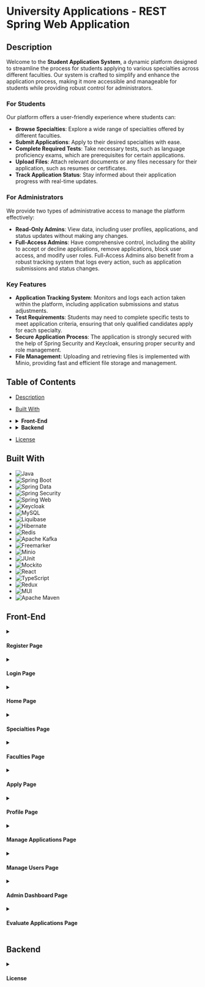 # University Applications - REST Spring Web Application

## Description

Welcome to the **Student Application System**, a dynamic platform designed to streamline the process for students applying to various specialties across different faculties. Our system is crafted to simplify and enhance the application process, making it more accessible and manageable for students while providing robust control for administrators.

### For Students

Our platform offers a user-friendly experience where students can:

- **Browse Specialties**: Explore a wide range of specialties offered by different faculties.
- **Submit Applications**: Apply to their desired specialties with ease.
- **Complete Required Tests**: Take necessary tests, such as language proficiency exams, which are prerequisites for certain applications.
- **Upload Files**: Attach relevant documents or any files necessary for their application, such as resumes or certificates.
- **Track Application Status**: Stay informed about their application progress with real-time updates.

### For Administrators

We provide two types of administrative access to manage the platform effectively:

- **Read-Only Admins**: View data, including user profiles, applications, and status updates without making any changes.
- **Full-Access Admins**: Have comprehensive control, including the ability to accept or decline applications, remove applications, block user access, and modify user roles. Full-Access Admins also benefit from a robust tracking system that logs every action, such as application submissions and status changes.

### Key Features

- **Application Tracking System**: Monitors and logs each action taken within the platform, including application submissions and status adjustments.
- **Test Requirements**: Students may need to complete specific tests to meet application criteria, ensuring that only qualified candidates apply for each specialty.
- **Secure Application Process**: The application is strongly secured with the help of Spring Security and Keycloak, ensuring proper security and role management.
- **File Management**: Uploading and retrieving files is implemented with Minio, providing fast and efficient file storage and management.

## Table of Contents

- [Description](#description)
- [Built With](#built-with)
- <details>
  <summary><b>Front-End</b></summary>

  - [<a href="#register-page">Register Page</a>](#register-page)
  - [<a href="#login-page">Login Page</a>](#login-page)
  - [Home Page](#home-page)
  - [Specialties Page](#specialties-page)
  - [Faculties Page](#faculties-page)
  - [Apply Page](#apply-page)
  - [Profile Page](#profile-page)
  - [Manage Applications Page](#manage-applications-page)
  - [Manage Users Page](#manage-users-page)
  - [Admin Dashboard Page](#admin-dashboard-page)
  - [Evaluate Applications Page](#evaluate-applications-page)
- </details>
  <details>
  <summary><b>Backend</b></summary>
</details>

- [License](#license)


## Built With

<ul dir="auto">
  <li><img src="https://img.shields.io/badge/Java-ED4236?style=for-the-badge&logo=java&logoColor=white" alt="Java"></li>
  <li><img src="https://img.shields.io/badge/Spring%20Boot-%236BB13D?style=for-the-badge&logo=springboot&logoColor=white" alt="Spring Boot"></li>
  <li><img src="https://img.shields.io/badge/Spring%20Data-%236BB13D?style=for-the-badge&logo=spring&logoColor=white" alt="Spring Data"></li>
  <li><img src="https://img.shields.io/badge/Spring%20Security-%236BB13D?style=for-the-badge&logo=springsecurity&logoColor=white" alt="Spring Security"></li>
  <li><img src="https://img.shields.io/badge/Spring%20Web-%236BB13D?style=for-the-badge&logo=spring&logoColor=white" alt="Spring Web"></li>
  <li><img src="https://img.shields.io/badge/Keycloak-%233B3F6C?style=for-the-badge&logo=keycloak&logoColor=white" alt="Keycloak"></li>
  <li><img src="https://img.shields.io/badge/MySQL-005C84?style=for-the-badge&logo=mysql&logoColor=white" alt="MySQL"></li>
  <li><img src="https://img.shields.io/badge/Liquibase-0D4F8C?style=for-the-badge&logo=liquibase&logoColor=white" alt="Liquibase"></li>
  <li><img src="https://img.shields.io/badge/Hibernate-59666C?style=for-the-badge&logo=hibernate&logoColor=white" alt="Hibernate"></li>
  <li><img src="https://img.shields.io/badge/Redis-%23D82C20?style=for-the-badge&logo=redis&logoColor=white" alt="Redis"></li>
  <li><img src="https://img.shields.io/badge/Apache%20Kafka-%23D2302C?style=for-the-badge&logo=apachekafka&logoColor=white" alt="Apache Kafka"></li>
  <li><img src="https://img.shields.io/badge/Freemarker-%23E06F2D?style=for-the-badge&logo=freemarker&logoColor=white" alt="Freemarker"></li>
  <li><img src="https://img.shields.io/badge/Minio-%23D5A9F2?style=for-the-badge&logo=minio&logoColor=white" alt="Minio"></li>
  <li><img src="https://img.shields.io/badge/JUnit-25A162?style=for-the-badge&logo=junit&logoColor=white" alt="JUnit"></li>
  <li><img src="https://img.shields.io/badge/Mockito-8C8C8C?style=for-the-badge&logo=mockito&logoColor=white" alt="Mockito"></li>
  <li><img src="https://img.shields.io/badge/React-%23282C34?style=for-the-badge&logo=react&logoColor=61DAFB" alt="React"></li>
  <li><img src="https://img.shields.io/badge/TypeScript-%232B8AB6?style=for-the-badge&logo=typescript&logoColor=white" alt="TypeScript"></li>
  <li><img src="https://img.shields.io/badge/Redux-%23593d88?style=for-the-badge&logo=redux&logoColor=white" alt="Redux"></li>
  <li><img src="https://img.shields.io/badge/MUI-%230081CB?style=for-the-badge&logo=mui&logoColor=white" alt="MUI"></li>
  <li><img src="https://img.shields.io/badge/Apache%20Maven-C71A36?style=for-the-badge&logo=apachemaven&logoColor=white" alt="Apache Maven"></li>
</ul>


## Front-End

<details id="register-page">
<summary><h4>Register Page</h4></summary>

The registration page is designed to be user-friendly and efficient for new users looking to create an account.

![Register Page Screenshot](#)  <!-- Replace with actual screenshot URL -->

- Users are prompted to enter their full name, email address, and a secure password.
- Input validation ensures:
  - Names must be properly formatted and cannot be left blank.
  - Email addresses must be valid and unique; duplicate or improperly formatted emails will be rejected.
  - Passwords must be at least 8 characters long and meet complexity requirements.
- After completing registration, users are redirected to the login page to access their account.

</details>

<details id="login-page">
<summary><h4>Login Page</h4></summary>

The login page provides a secure entry point for returning users.

![Login Page Screenshot](#)  <!-- Replace with actual screenshot URL -->

- Users need to enter their registered email address and password.
- For users who forget their password, a password reset option is available:
  - An email with a password reset link is sent if the provided email matches a registered account.
  - The link expires after 24 hours or once the password has been successfully reset.
- Anti-bot measures are in place to prevent unauthorized access:
  - After 5 failed login attempts, users are temporarily locked out for 15 minutes.
  - Further failed attempts result in a longer lockout period.
- Successful login redirects users to their dashboard or home page.

</details>

<details id="home-page">
<summary><h4>Home Page</h4></summary>

The home page serves as the main entry point to the application.

![Home Page Screenshot](#)  <!-- Replace with actual screenshot URL -->

- Features a navigation bar with links to other sections of the site.
- Displays a welcome banner and highlights key features or announcements.
- Includes a section with quick links to popular pages or actions.

</details>

<details id="specialties-page">
<summary><h4>Specialties Page</h4></summary>

The specialties page showcases various specializations or areas of focus.

![Specialties Page Screenshot](#)  <!-- Replace with actual screenshot URL -->

- Lists all available specialties with brief descriptions and links to detailed information.
- Provides filters to narrow down the list based on user preferences or requirements.
- Each specialty entry includes a link to more detailed content or application options.

</details>

<details id="faculties-page">
<summary><h4>Faculties Page</h4></summary>

The faculties page provides information about different academic faculties or departments.

![Faculties Page Screenshot](#)  <!-- Replace with actual screenshot URL -->

- Displays a list of faculties with names, brief descriptions, and key contact information.
- Users can click on each faculty to view more details, including faculty members, research areas, and academic programs.

</details>

<details id="apply-page">
<summary><h4>Apply Page</h4></summary>

The apply page allows users to submit applications for programs or positions.

![Apply Page Screenshot](#)  <!-- Replace with actual screenshot URL -->

- Users can fill out an application form, providing necessary details such as personal information, qualifications, and supporting documents.
- Includes validation to ensure all required fields are completed accurately.
- Provides confirmation and status updates upon submission.

</details>

<details id="profile-page">
<summary><h4>Profile Page</h4></summary>

The profile page offers account management features for logged-in users.

![Profile Page Screenshot](#)  <!-- Replace with actual screenshot URL -->

- Users can update their personal information, such as name, email, and password.
- Displays a summary of the user's activity, including applications and interactions.
- Includes options to manage account settings and view recent activity.

</details>

<details id="manage-applications-page">
<summary><h4>Manage Applications Page</h4></summary>

The manage applications page allows administrators or users to review and manage applications.

![Manage Applications Page Screenshot](#)  <!-- Replace with actual screenshot URL -->

- Lists all applications with filtering options based on status, date, or other criteria.
- Provides functionality to view, approve, reject, or request additional information for each application.

</details>

<details id="manage-users-page">
<summary><h4>Manage Users Page</h4></summary>

The manage users page is used for administrative tasks related to user management.

![Manage Users Page Screenshot](#)  <!-- Replace with actual screenshot URL -->

- Displays a list of users with options to view their profiles, modify user roles, or deactivate accounts.
- Includes search and filter functionalities to efficiently manage user data.

</details>

<details id="admin-dashboard-page">
<summary><h4>Admin Dashboard Page</h4></summary>

The admin dashboard provides an overview of key metrics and system status.

![Admin Dashboard Page Screenshot](#)  <!-- Replace with actual screenshot URL -->

- Displays summary statistics and charts related to user activity, application statuses, and system performance.
- Offers quick access to management tools and system settings.

</details>

<details id="evaluate-applications-page">
<summary><h4>Evaluate Applications Page</h4></summary>

The evaluate applications page is used for assessing and making decisions on applications.

![Evaluate Applications Page Screenshot](#)  <!-- Replace with actual screenshot URL -->

- Lists applications awaiting evaluation with details for each application.
- Provides tools for scoring, commenting, and making decisions on applications.

</details>

## Backend



<details id="license">
<summary><h4>License</h4></summary>
<h4>MIT License</h4>
Copyright (c) 2024 Denis Danov

Permission is hereby granted, free of charge, to any person obtaining a copy of this software and associated documentation files (the "Software"), to deal in the Software without restriction, including without limitation the rights to use, copy, modify, merge, publish, distribute, sublicense, and/or sell copies of the Software, and to permit persons to whom the Software is furnished to do so, subject to the following conditions:

The above copyright notice and this permission notice shall be included in all copies or substantial portions of the Software.

THE SOFTWARE IS PROVIDED "AS IS", WITHOUT WARRANTY OF ANY KIND, EXPRESS OR IMPLIED, INCLUDING BUT NOT LIMITED TO THE WARRANTIES OF MERCHANTABILITY, FITNESS FOR A PARTICULAR PURPOSE AND NONINFRINGEMENT. IN NO EVENT SHALL THE AUTHORS OR COPYRIGHT HOLDERS BE LIABLE FOR ANY CLAIM, DAMAGES OR OTHER LIABILITY, WHETHER IN AN ACTION OF CONTRACT, TORT OR OTHERWISE, ARISING FROM, OUT OF OR IN CONNECTION WITH THE SOFTWARE OR THE USE OR OTHER DEALINGS IN THE SOFTWARE.
</details>
